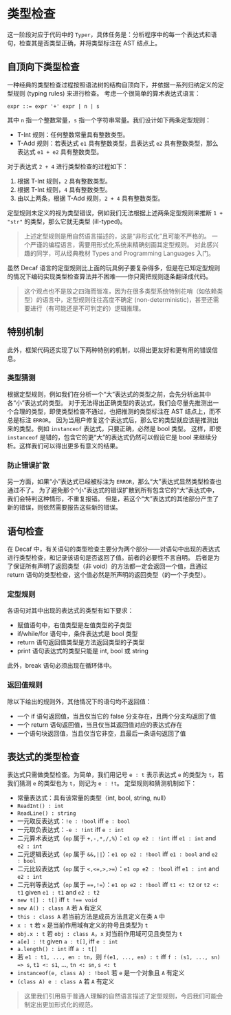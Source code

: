 # 类型检查

这一阶段对应于代码中的 `Typer`，具体任务是：分析程序中的每一个表达式和语句，检查其是否类型正确，并将类型标注在 AST 结点上。

## 自顶向下类型检查

一种经典的类型检查过程按照语法树的结构自顶向下，并依据一系列归纳定义的定型规则 (typing rules) 来进行检查。
考虑一个很简单的算术表达式语言：

```text
expr ::= expr '+' expr | n | s
```

其中 `n` 指一个整数常量，`s` 指一个字符串常量。我们设计如下两条定型规则：

- T-Int 规则：任何整数常量具有整数类型。
- T-Add 规则：若表达式 `e1` 具有整数类型，且表达式 `e2` 具有整数类型，那么表达式 `e1 + e2` 具有整数类型。

对于表达式 `2 + 4` 进行类型检查的过程如下：

1. 根据 T-Int 规则，`2` 具有整数类型。
2. 根据 T-Int 规则，`4` 具有整数类型。
3. 由以上两条，根据 T-Add 规则，`2 + 4` 具有整数类型。

定型规则未定义的视为类型错误，例如我们无法根据上述两条定型规则来推断 `1 + "str"` 的类型，那么它就无类型 (ill-typed)。
> 上述定型规则是用自然语言描述的，这是“非形式化”且可能不严格的。
> 一个严谨的编程语言，需要用形式化系统来精确刻画其定型规则。
> 对此感兴趣的同学，可从经典教材 Types and Programming Languages 入门。

虽然 Decaf 语言的定型规则比上面的玩具例子要复杂得多，但是在已知定型规则的情况下编码实现类型检查算法并不困难——你只需把规则逐条翻译成代码。
> 这个观点也不是放之四海而皆准，因为在很多类型系统特别花哨（如依赖类型）的语言中，定型规则往往高度不确定 (non-deterministic)，甚至还需要进行（有可能还是不可判定的）逻辑推理。

## 特别机制

此外，框架代码还实现了以下两种特别的机制，以得出更友好和更有用的错误信息。

### 类型猜测

根据定型规则，例如我们在分析一个“大”表达式的类型之前，会先分析出其中各“小”表达式的类型。
对于无法得出正确类型的表达式，我们会尽量先推测出一个合理的类型，即使类型检查不通过，也把推测的类型标注在 AST 结点上，而不总是标注 `ERROR`。
因为当用户修复这个表达式后，那么它的类型就应该是推测出来的类型。例如 `instanceof` 表达式，只要正确，必然是 bool 类型。
这样，即使 `instanceof` 是错的，包含它的更“大”的表达式仍然可以假设它是 bool 来继续分析。这样我们可以得出更多有意义的结果。

### 防止错误扩散

另一方面，如果“小”表达式已经被标注为 `ERROR`，那么“大”表达式显然类型检查也通过不了。
为了避免那个“小”表达式的错误扩散到所有包含它的“大”表达式中，我们会特判这种情形，不重复报错。
但是，若这个“大”表达式的其他部分产生了新的错误，则依然需要报告这些新的错误。

## 语句检查

在 Decaf 中，有关语句的类型检查主要分为两个部分——对语句中出现的表达式进行类型检查，和记录该语句是否返回了值。前者的必要性不言自明。
后者是为了保证所有声明了返回类型（非 void）的方法都一定会返回一个值，且通过 return 语句的类型检查，这个值必然是所声明的返回类型（的一个子类型）。

### 定型规则

各语句对其中出现的表达式的类型有如下要求：

- 赋值语句中，右值类型是左值类型的子类型
- if/while/for 语句中，条件表达式是 bool 类型
- return 语句返回值类型是方法返回类型的子类型
- print 语句表达式的类型只能是 int, bool 或 string

此外，break 语句必须出现在循环体中。

### 返回值规则

除以下给出的规则外，其他情况下的语句均不返回值：

- 一个 if 语句返回值，当且仅当它的 false 分支存在，且两个分支均返回了值
- 一个 return 语句返回值，当且仅当其返回值对应的表达式存在
- 一个语句块返回值，当且仅当它非空，且最后一条语句返回了值

## 表达式的类型检查

表达式只需做类型检查。为简单，我们用记号 `e : t` 表示表达式 `e` 的类型为 `t`，若我们猜测 `e` 的类型也为 `t`，则记为 `e : !t`。
定型规则和猜测机制如下：

- 常量表达式：具有该常量的类型（int, bool, string, null）
- `ReadInt() : int`
- `ReadLine() : string`
- 一元取反表达式：`!e : !bool` iff `e : bool`
- 一元取负表达式：`-e : !int` iff `e : int`
- 二元算术表达式（`op` 属于 `+,-,*,/,%`）：`e1 op e2 : !int` iff `e1 : int` and `e2 : int`
- 二元逻辑表达式（`op` 属于 `&&,||`）：`e1 op e2 : !bool` iff `e1 : bool` and `e2 : bool`
- 二元比较表达式（`op` 属于 `<,<=,>,>=`）：`e1 op e2 : !bool` iff `e1 : int` and `e2 : int`
- 二元判等表达式（`op` 属于 `==,!=`）：`e1 op e2 : !bool` iff `t1 <: t2` or `t2 <: t1` given `e1 : t1` and `e2 : t2`
- `new t[] : t[]` iff `t !== void`
- `new A() : class A` 若 `A` 有定义
- `this : class A` 若当前方法是成员方法且定义在类 `A` 中
- `x : t` 若 `x` 是当前作用域有定义的符号且类型为 `t`
- `obj.x : t` 若 `obj : class A`，`x` 对当前作用域可见且类型为 `t`
- `a[e] : !t` given `a : t[]`, iff `e : int`
- `a.length() : int` iff `a : t[]`
- 若 `e1 : t1, ..., en : tn`，则 `f(e1, ..., en) : t` iff `f : (s1, ..., sn) => s`, `t1 <: s1`, ..., `tn <: sn`, `s <: t`
- `instanceof(e, class A) : !bool` 若 `e` 是一个对象且 `A` 有定义
- `(class A) e : class A` 若 `A` 有定义

> 这里我们引用易于普通人理解的自然语言描述了定型规则，今后我们可能会制定出更加形式化的规范。

